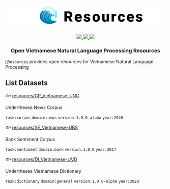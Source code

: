 <p align="center">
<br/>
<img src="docs/images/underthesea_resources.png"/>
<br/>
</p>

<p align="center">
  <a href="LICENSE">
    <img src="https://img.shields.io/badge/license-GPLv3-blue"/>
  </a>
  <a href="#">
    <img src="https://img.shields.io/badge/made%20with-%E2%9D%A4-red.svg"/>
  </a>
  <a href="#">
    <img src="https://img.shields.io/badge/datasets-3-brightgreen"/>
  </a>
</p>

<h3 align="center">
Open Vietnamese Natural Language Processing Resources
</h3>

`🌊Resources` provides open resources for Vietnamese Natural Language Processing

## List Datasets

🐟 [resources/CP_Vietnamese-UNC](CP_Vietnamese-UNC)

Underthesea News Corpus

`task:corpus` `domain:news` `version:1.0.0-alpha` `year:2020`

🐟 [resources/SE_Vietnamese-UBS](SE_Vietnamese-UBS)

Bank Sentiment Corpus

`task:sentiment` `domain:bank` `version:1.0.0` `year:2017`

🐟 [resources/DI_Vietnamese-UVD](DI_Vietnamese-UVD)

Underthesea Vietnamese Dictionary

`task:dictionary` `domain:general` `version:1.0.0-alpha` `year:2020`

